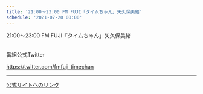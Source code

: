 ```yaml
---
title: '21:00～23:00 FM FUJI「タイムちゃん」矢久保美緒'
schedule: '2021-07-20 00:00'
---
```


<div id="detailBody"> <p>  21:00～23:00 FM FUJI「タイムちゃん」矢久保美緒 </p> <p>  <br/>  番組公式Twitter </p> <p>  <a href="https://twitter.com/fmfuji_timechan" target="_blank">   https://twitter.com/fmfuji_timechan  </a> </p></div>

---
[公式サイトへのリンク]('http://www.nogizaka46.com/schedule/2021/07/062322.php?member=mio-yakubo&category=&monthly=202107')